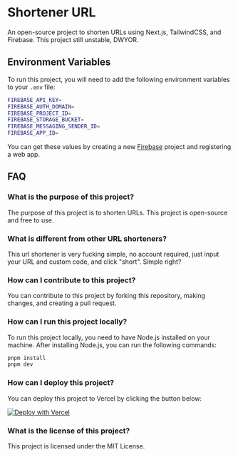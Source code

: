 # Shortener URL

An open-source project to shorten URLs using Next.js, TailwindCSS, and Firebase. This project still unstable, DWYOR.


## Environment Variables
To run this project, you will need to add the following environment variables to your `.env` file:

```bash
FIREBASE_API_KEY=
FIREBASE_AUTH_DOMAIN=
FIREBASE_PROJECT_ID=
FIREBASE_STORAGE_BUCKET=
FIREBASE_MESSAGING_SENDER_ID=
FIREBASE_APP_ID=
```

You can get these values by creating a new [Firebase](https://firebase.google.com) project and registering a web app.

## FAQ
### What is the purpose of this project?
The purpose of this project is to shorten URLs. This project is open-source and free to use.
### What is different from other URL shorteners?
This url shortener is very fucking simple, no account required, just input your URL and custom code, and click "short". Simple right?
### How can I contribute to this project?
You can contribute to this project by forking this repository, making changes, and creating a pull request.
### How can I run this project locally?
To run this project locally, you need to have Node.js installed on your machine. After installing Node.js, you can run the following commands:
```bash
pnpm install
pnpm dev
```
### How can I deploy this project?
You can deploy this project to Vercel by clicking the button below:

[![Deploy with Vercel](https://vercel.com/button)](https://vercel.com/new/project?template=https://github.com/hansputera/s.hansputera.dev)
### What is the license of this project?
This project is licensed under the MIT License.
